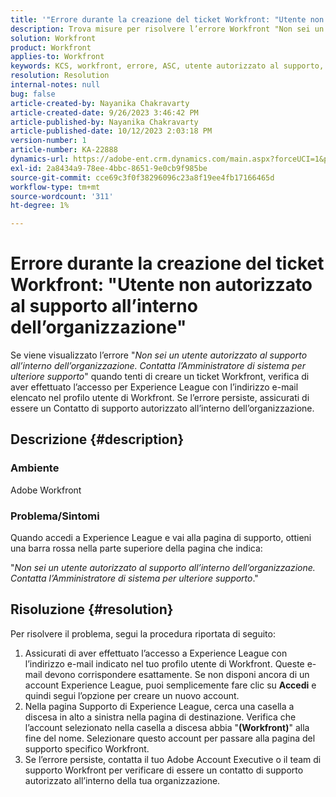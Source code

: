 ```yaml
---
title: '"Errore durante la creazione del ticket Workfront: "Utente non autorizzato al supporto all’interno dell’organizzazione""'
description: Trova misure per risolvere l’errore Workfront "Non sei un utente autorizzato al supporto all’interno dell’organizzazione" durante la creazione di un ticket. Conferma indirizzo e-mail.
solution: Workfront
product: Workfront
applies-to: Workfront
keywords: KCS, workfront, errore, ASC, utente autorizzato al supporto, contatto di supporto autorizzato
resolution: Resolution
internal-notes: null
bug: false
article-created-by: Nayanika Chakravarty
article-created-date: 9/26/2023 3:46:42 PM
article-published-by: Nayanika Chakravarty
article-published-date: 10/12/2023 2:03:18 PM
version-number: 1
article-number: KA-22888
dynamics-url: https://adobe-ent.crm.dynamics.com/main.aspx?forceUCI=1&pagetype=entityrecord&etn=knowledgearticle&id=3170cadd-835c-ee11-be6f-6045bd006149
exl-id: 2a8434a9-78ee-4bbc-8651-9e0cb9f985be
source-git-commit: cce69c3f0f38296096c23a8f19ee4fb17166465d
workflow-type: tm+mt
source-wordcount: '311'
ht-degree: 1%

---
```


# Errore durante la creazione del ticket Workfront: &quot;Utente non autorizzato al supporto all’interno dell’organizzazione&quot;


Se viene visualizzato l’errore &quot;*Non sei un utente autorizzato al supporto all’interno dell’organizzazione. Contatta l’Amministratore di sistema per ulteriore supporto*&quot; quando tenti di creare un ticket Workfront, verifica di aver effettuato l’accesso per Experience League con l’indirizzo e-mail elencato nel profilo utente di Workfront. Se l’errore persiste, assicurati di essere un Contatto di supporto autorizzato all’interno dell’organizzazione.

## Descrizione {#description}


### Ambiente

Adobe Workfront

### Problema/Sintomi

Quando accedi a Experience League e vai alla pagina di supporto, ottieni una barra rossa nella parte superiore della pagina che indica:

&quot;*Non sei un utente autorizzato al supporto all’interno dell’organizzazione. Contatta l’Amministratore di sistema per ulteriore supporto*.&quot;


## Risoluzione {#resolution}


Per risolvere il problema, segui la procedura riportata di seguito:

1. Assicurati di aver effettuato l’accesso a Experience League con l’indirizzo e-mail indicato nel tuo profilo utente di Workfront. Queste e-mail devono corrispondere esattamente.    Se non disponi ancora di un account Experience League, puoi semplicemente fare clic su <b>Accedi</b> e quindi segui l’opzione per creare un nuovo account.
2. Nella pagina Supporto di Experience League, cerca una casella a discesa in alto a sinistra nella pagina di destinazione. Verifica che l’account selezionato nella casella a discesa abbia &quot;<b>(Workfront)</b>&quot; alla fine del nome. Selezionare questo account per passare alla pagina del supporto specifico Workfront.
3. Se l’errore persiste, contatta il tuo Adobe Account Executive o il team di supporto Workfront per verificare di essere un contatto di supporto autorizzato all’interno della tua organizzazione.
